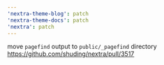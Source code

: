 ```yaml
---
'nextra-theme-blog': patch
'nextra-theme-docs': patch
'nextra': patch
---
```


move `pagefind` output to `public/_pagefind` directory https://github.com/shuding/nextra/pull/3517
